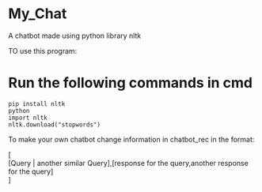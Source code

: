 # My_Chat
A chatbot made using python library nltk 

TO use this program:

<strong> <h1> Run the following commands in cmd </h1> </strong>

```
pip install nltk
python
import nltk
nltk.download("stopwords")

```
To make your own chatbot change information in chatbot_rec in the format:

[ <br>
[Query | another similar Query],[response for the query,another response for the query]
<br> ]
